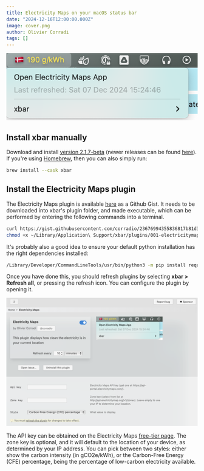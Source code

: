 ```yaml
---
title: Electricity Maps on your macOS status bar
date: "2024-12-16T12:00:00.000Z"
image: cover.png
author: Olivier Corradi
tags: []
---
```


![cover.png](cover.png)

## Install xbar manually
Download and install [version 2.1.7-beta](https://github.com/matryer/xbar/releases/download/v2.1.7-beta/xbar.v2.1.7-beta.dmg) (newer releases can be found [here](https://github.com/matryer/xbar/releases)). If you're using [Homebrew](https://brew.sh), then you can also simply run:

```sh
brew install --cask xbar
```

## Install the Electricity Maps plugin
The Electricity Maps plugin is available [here](https://gist.github.com/corradio/23676994355836817b81d39dce0c9df2) as a Github Gist.
It needs to be downloaded into xbar's plugin folder, and made executable, which can be performed by entering the following commands into a terminal.

```sh
curl https://gist.githubusercontent.com/corradio/23676994355836817b81d39dce0c9df2/raw/001-electricitymaps.5m.py -o ~/Library/Application\ Support/xbar/plugins/001-electricitymaps.5m.py
chmod +x ~/Library/Application\ Support/xbar/plugins/001-electricitymaps.5m.py
```

It's probably also a good idea to ensure your default python installation has the right dependencies installed:

```sh
/Library/Developer/CommandLineTools/usr/bin/python3 -m pip install requests
```

Once you have done this, you should refresh plugins by selecting **xbar > Refresh all**, or pressing the refresh icon. You can configure the plugin by opening it.

![screenshot.png](screenshot.png)

The API key can be obtained on the Electricity Maps [free-tier page](https://www.electricitymaps.com/free-tier).
The zone key is optional, and it will default to the location of your device, as determined by your IP address.
You can pick between two styles: either show the carbon intensity (in gCO2e/kWh), or the Carbon-Free Energy (CFE) percentage, being the percentage of low-carbon electricity available.